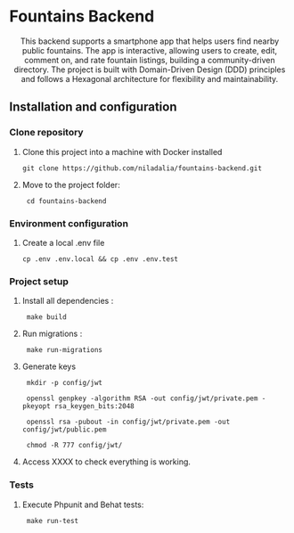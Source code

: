 # Fountains Backend
<p align="center">
This backend supports a smartphone app that helps users find nearby public fountains. The app is interactive, allowing users to create, edit, comment on, and rate fountain listings, building a community-driven directory. The project is built with Domain-Driven Design (DDD) principles and follows a Hexagonal architecture for flexibility and maintainability.
</p>

## Installation and configuration

### Clone repository

1. Clone this project into a machine with
   Docker installed

       git clone https://github.com/niladalia/fountains-backend.git

2. Move to the project folder:

        cd fountains-backend

### Environment configuration

1. Create a local .env file

       cp .env .env.local && cp .env .env.test
### Project setup

1. Install all dependencies :

        make build

2. Run migrations :

        make run-migrations
3. Generate keys

        mkdir -p config/jwt

        openssl genpkey -algorithm RSA -out config/jwt/private.pem -pkeyopt rsa_keygen_bits:2048

        openssl rsa -pubout -in config/jwt/private.pem -out config/jwt/public.pem
        
        chmod -R 777 config/jwt/


3. Access XXXX to check everything is working.

###  Tests

1. Execute Phpunit and Behat tests:

        make run-test

